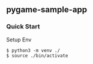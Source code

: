 ## pygame-sample-app
### Quick Start
Setup Env
```shell
$ python3 -m venv ./
$ source ./bin/activate
```